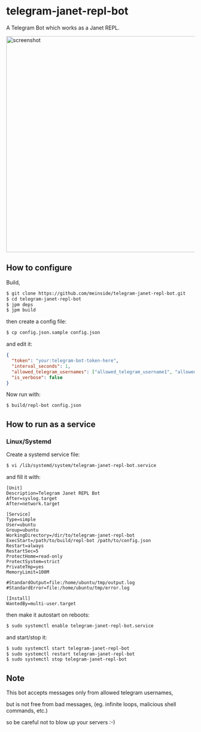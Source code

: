 # telegram-janet-repl-bot

A Telegram Bot which works as a Janet REPL.

<img width="575" alt="screenshot" src="https://user-images.githubusercontent.com/185988/190987210-d25ebbe0-c116-447b-8ade-49585f173e2e.png">

## How to configure

Build,

```bash
$ git clone https://github.com/meinside/telegram-janet-repl-bot.git
$ cd telegram-janet-repl-bot
$ jpm deps
$ jpm build
```

then create a config file:

```bash
$ cp config.json.sample config.json
```

and edit it:

```json
{
  "token": "your:telegram-bot-token-here",
  "interval_seconds": 1,
  "allowed_telegram_usernames": ["allowed_telegram_username1", "allowed_telegram_username2"],
  "is_verbose": false
}
```

Now run with:

```bash
$ build/repl-bot config.json
```

## How to run as a service

### Linux/Systemd

Create a systemd service file:

```bash
$ vi /lib/systemd/system/telegram-janet-repl-bot.service
```

and fill it with:

```
[Unit]
Description=Telegram Janet REPL Bot
After=syslog.target
After=network.target

[Service]
Type=simple
User=ubuntu
Group=ubuntu
WorkingDirectory=/dir/to/telegram-janet-repl-bot
ExecStart=/path/to/build/repl-bot /path/to/config.json
Restart=always
RestartSec=5
ProtectHome=read-only
ProtectSystem=strict
PrivateTmp=yes
MemoryLimit=100M

#StandardOutput=file:/home/ubuntu/tmp/output.log
#StandardError=file:/home/ubuntu/tmp/error.log

[Install]
WantedBy=multi-user.target
```

then make it autostart on reboots:

```bash
$ sudo systemctl enable telegram-janet-repl-bot.service
```

and start/stop it:

```bash
$ sudo systemctl start telegram-janet-repl-bot
$ sudo systemctl restart telegram-janet-repl-bot
$ sudo systemctl stop telegram-janet-repl-bot
```

## Note

This bot accepts messages only from allowed telegram usernames,

but is not free from bad messages, (eg. infinite loops, malicious shell commands, etc.)

so be careful not to blow up your servers :-)


